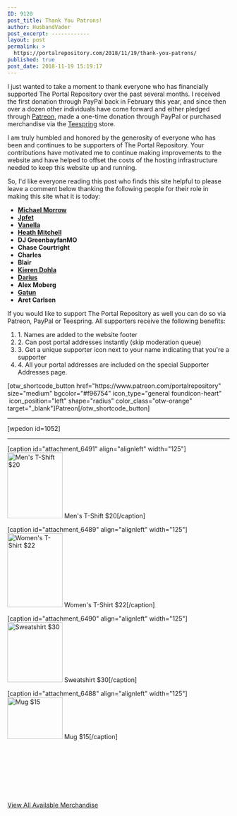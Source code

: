 ```yaml
---
ID: 9120
post_title: Thank You Patrons!
author: HusbandVader
post_excerpt: ------------
layout: post
permalink: >
  https://portalrepository.com/2018/11/19/thank-you-patrons/
published: true
post_date: 2018-11-19 15:19:17
---
```

I just wanted to take a moment to thank everyone who has financially supported The Portal Repository over the past several months. I received the first donation through PayPal back in February this year, and since then over a dozen other individuals have come forward and either pledged through <a href="https://www.patreon.com/portalrepository" target="_blank" rel="noopener">Patreon</a>, made a one-time donation through PayPal or purchased merchandise via the <a href="https://teespring.com/stores/the-portal-repository" target="_blank" rel="noopener">Teespring</a> store.

I am truly humbled and honored by the generosity of everyone who has been and continues to be supporters of The Portal Repository. Your contributions have motivated me to continue making improvements to the website and have helped to offset the costs of the hosting infrastructure needed to keep this website up and running.

So, I'd like everyone reading this post who finds this site helpful to please leave a comment below thanking the following people for their role in making this site what it is today:
<div class="textwidget">
<ul>
 	<li><a href="https://portalrepository.com/author/morrowmbtinternet-com/"><strong>Michael Morrow</strong></a></li>
 	<li><a href="https://portalrepository.com/author/jpfetz/"><strong>Jpfet</strong></a></li>
 	<li><a href="https://twitter.com/Ynys" target="_blank" rel="noopener"><strong>Vanella</strong></a></li>
 	<li><a href="https://twitter.com/HeathLMitchell" target="_blank" rel="noopener"><strong>Heath Mitchell</strong></a></li>
 	<li><strong>DJ GreenbayfanMO</strong></li>
 	<li><strong>Chase Courtright</strong></li>
 	<li><strong>Charles</strong></li>
 	<li><strong>Blair</strong></li>
 	<li><a href="https://portalrepository.com/author/kierendohla/"><strong>Kieren Dohla</strong></a></li>
 	<li><a href="https://portalrepository.com/author/darius/"><strong>Darius</strong></a></li>
 	<li><strong>Alex Moberg</strong></li>
 	<li><a href="https://portalrepository.com/author/gatun1/"><strong>Gatun</strong></a></li>
 	<li>
<div class="sc-bZQynM ebSGFt"><span class="sc-kpOJdX jtDDSK" data-tag="user-full-name"><strong>Aret Carlsen</strong></span></div></li>
</ul>
If you would like to support The Portal Repository as well you can do so via Patreon, PayPal or Teespring. All supporters receive the following benefits:
<ol>
 	<li>1. Names are added to the website footer</li>
 	<li>2. Can post portal addresses instantly (skip moderation queue)</li>
 	<li>3. Get a unique supporter icon next to your name indicating that you're a supporter</li>
 	<li>4. All your portal addresses are included on the special Supporter Addresses page.</li>
</ol>
[otw_shortcode_button href="https://www.patreon.com/portalrepository" size="medium" bgcolor="#f96754" icon_type="general foundicon-heart"  icon_position="left" shape="radius" color_class="otw-orange" target="_blank"]Patreon[/otw_shortcode_button]

<hr />

[wpedon id=1052]

<hr />

[caption id="attachment_6491" align="alignleft" width="125"]<a href="https://teespring.com/portal-repo?tsmac=store&amp;tsmic=the-portal-repository#pid=2&amp;cid=2397&amp;sid=front" target="_blank" rel="noopener"><img class="wp-image-6491" src="https://portalrepository.com/wp-content/uploads/2018/08/560-150x150.jpg" alt="Men's T-Shift $20" width="125" height="149" /></a> Men's T-Shift $20[/caption]

[caption id="attachment_6489" align="alignleft" width="125"]<a href="https://teespring.com/portal-repo-2?tsmac=store&amp;tsmic=the-portal-repository#pid=87&amp;cid=2325&amp;sid=front" target="_blank" rel="noopener"><img class="wp-image-6489" src="https://portalrepository.com/wp-content/uploads/2018/08/560-2-150x150.jpg" alt="Women's T-Shirt $22" width="125" height="168" /></a> Women's T-Shirt $22[/caption]

[caption id="attachment_6490" align="alignleft" width="125"]<a href="https://teespring.com/portal-repo?tsmac=store&amp;tsmic=the-portal-repository#pid=212&amp;cid=5819&amp;sid=front" target="_blank" rel="noopener"><img class="wp-image-6490" src="https://portalrepository.com/wp-content/uploads/2018/08/560-1-150x150.jpg" alt="Sweatshirt $30" width="125" height="136" /></a> Sweatshirt $30[/caption]

[caption id="attachment_6488" align="alignleft" width="125"]<a href="https://teespring.com/new-portal-repository?tsmac=store&amp;tsmic=the-portal-repository#pid=522&amp;cid=101870&amp;sid=front" target="_blank" rel="noopener"><img class="wp-image-6488" src="https://portalrepository.com/wp-content/uploads/2018/08/560-3-150x150.jpg" alt="Mug $15" width="125" height="95" /></a> Mug $15[/caption]

&nbsp;

&nbsp;

&nbsp;

&nbsp;

<a href="https://teespring.com/stores/the-portal-repository" target="_blank" rel="noopener">View All Available Merchandise</a>

</div>